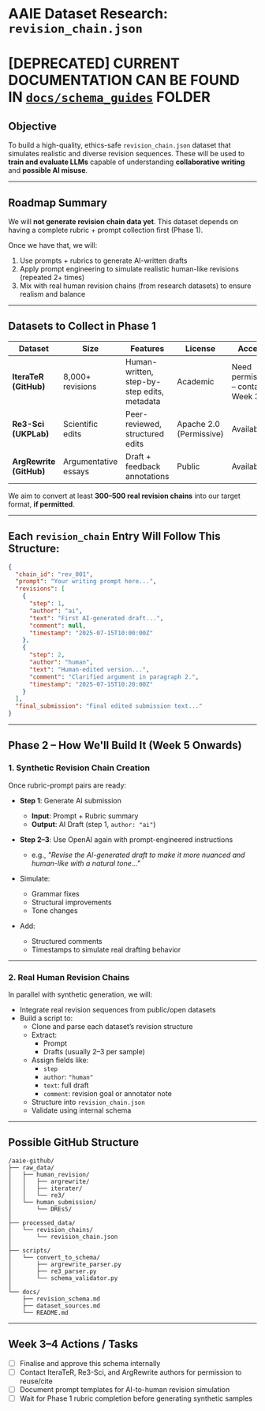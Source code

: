 # AAIE Dataset Research: `revision_chain.json`
# \[DEPRECATED\] CURRENT DOCUMENTATION CAN BE FOUND IN [`docs/schema_guides`](../../docs/schema_guides/) FOLDER
## Objective

To build a high-quality, ethics-safe `revision_chain.json` dataset that simulates realistic and diverse revision sequences. These will be used to **train and evaluate LLMs** capable of understanding **collaborative writing** and **possible AI misuse**.

---

## Roadmap Summary

We will **not generate revision chain data yet**. This dataset depends on having a complete rubric + prompt collection first (Phase 1).

Once we have that, we will:

1. Use prompts + rubrics to generate AI-written drafts  
2. Apply prompt engineering to simulate realistic human-like revisions (repeated 2+ times)  
3. Mix with real human revision chains (from research datasets) to ensure realism and balance  

---

## Datasets to Collect in Phase 1

| Dataset              | Size             | Features                                     | License                | Access                          |
|----------------------|------------------|----------------------------------------------|------------------------|----------------------------------|
| **IteraTeR (GitHub)**| 8,000+ revisions | Human-written, step-by-step edits, metadata  | Academic               | Need permission – contact Week 3–4 |
| **Re3-Sci (UKPLab)** | Scientific edits | Peer-reviewed, structured edits              | Apache 2.0 (Permissive)| Available                        |
| **ArgRewrite (GitHub)** | Argumentative essays | Draft + feedback annotations         | Public                 | Available                        |

We aim to convert at least **300–500 real revision chains** into our target format, **if permitted**.

---

## Each `revision_chain` Entry Will Follow This Structure:

```json
{
  "chain_id": "rev_001",
  "prompt": "Your writing prompt here...",
  "revisions": [
    {
      "step": 1,
      "author": "ai",
      "text": "First AI-generated draft...",
      "comment": null,
      "timestamp": "2025-07-15T10:00:00Z"
    },
    {
      "step": 2,
      "author": "human",
      "text": "Human-edited version...",
      "comment": "Clarified argument in paragraph 2.",
      "timestamp": "2025-07-15T10:20:00Z"
    }
  ],
  "final_submission": "Final edited submission text..."
}
```

---

## Phase 2 – How We'll Build It (Week 5 Onwards)

### 1. **Synthetic Revision Chain Creation**

Once rubric-prompt pairs are ready:

- **Step 1**: Generate AI submission  
  - **Input**: Prompt + Rubric summary  
  - **Output**: AI Draft (step 1, `author: "ai"`)

- **Step 2–3**: Use OpenAI again with prompt-engineered instructions  
  - e.g., *"Revise the AI-generated draft to make it more nuanced and human-like with a natural tone…"*

- Simulate:
  - Grammar fixes
  - Structural improvements
  - Tone changes

- Add:
  - Structured comments
  - Timestamps to simulate real drafting behavior

---

### 2. **Real Human Revision Chains**

In parallel with synthetic generation, we will:

- Integrate real revision sequences from public/open datasets
- Build a script to:
  - Clone and parse each dataset’s revision structure
  - Extract:
    - Prompt
    - Drafts (usually 2–3 per sample)
  - Assign fields like:
    - `step`
    - `author`: `"human"`
    - `text`: full draft
    - `comment`: revision goal or annotator note
  - Structure into `revision_chain.json`
  - Validate using internal schema

---

## Possible GitHub Structure

```
/aaie-github/
├── raw_data/
│   ├── human_revision/
│   │   ├── argrewrite/
│   │   ├── iterater/
│   │   └── re3/
│   └── human_submission/
│       └── DREsS/
│
├── processed_data/
│   └── revision_chains/
│       └── revision_chain.json
│
├── scripts/
│   └── convert_to_schema/
│       ├── argrewrite_parser.py
│       ├── re3_parser.py
│       └── schema_validator.py
│
└── docs/
    ├── revision_schema.md
    ├── dataset_sources.md
    └── README.md
```

---

## Week 3–4 Actions / Tasks

- [ ] Finalise and approve this schema internally  
- [ ] Contact IteraTeR, Re3-Sci, and ArgRewrite authors for permission to reuse/cite  
- [ ] Document prompt templates for AI-to-human revision simulation  
- [ ] Wait for Phase 1 rubric completion before generating synthetic samples  
